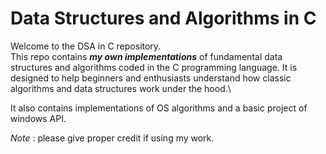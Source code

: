# Data Structures and Algorithms in C
Welcome to the DSA in C repository.\
This repo contains ***my own implementations*** of fundamental data structures and algorithms coded in the C programming language. It is designed to help beginners and enthusiasts understand how classic algorithms and data structures work under the hood.\

It also contains implementations of OS algorithms and a basic project of windows API.

*Note* : please give proper credit if using my work.